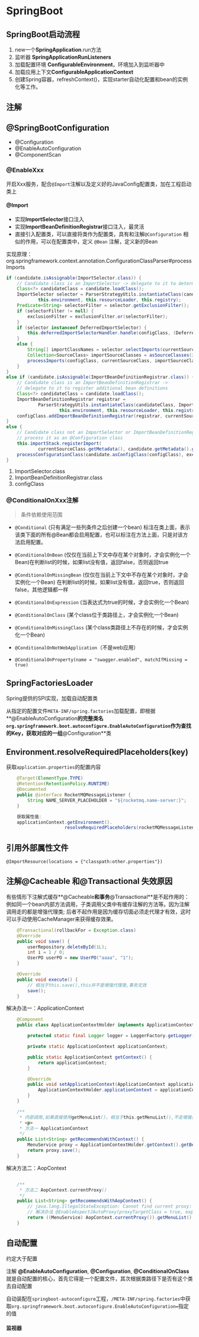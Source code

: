 # SpringBoot

## SpringBoot启动流程

1. new一个**SpringApplication**.run方法
2. 监听器 **SpringApplicationRunListeners**
3. 加载配置环境 **ConfigurableEnvironment**，环境加入到监听器中
4. 加载应用上下文**ConfigurableApplicationContext**
5. 创建Spring容器，refreshContext()，实现starter自动化配置和bean的实例化等工作。

## 注解

## @SpringBootConfiguration

- @Configuration
- @EnableAutoConfiguration
- @ComponentScan

### @EnableXxx

开启Xxx服务，配合`@Import`注解以及定义好的JavaConfig配置类，加在工程启动类上

#### @Import

- 实现**ImportSelector**接口注入
- 实现**ImportBeanDefinitionRegistrar**接口注入，最灵活
- 直接引入配置类，可以直接将类作为配置类，具有和注解`@Configuration` 相似的作用，可以在配置类中，定义 `@Bean` 注解，定义新的Bean

实现原理：org.springframework.context.annotation.ConfigurationClassParser#processImports

```java
if (candidate.isAssignable(ImportSelector.class)) {
	// Candidate class is an ImportSelector -> delegate to it to determine imports
	Class<?> candidateClass = candidate.loadClass();
	ImportSelector selector = ParserStrategyUtils.instantiateClass(candidateClass, ImportSelector.class,
			this.environment, this.resourceLoader, this.registry);
	Predicate<String> selectorFilter = selector.getExclusionFilter();
	if (selectorFilter != null) {
		exclusionFilter = exclusionFilter.or(selectorFilter);
	}
	if (selector instanceof DeferredImportSelector) {
		this.deferredImportSelectorHandler.handle(configClass, (DeferredImportSelector) selector);
	}
	else {
		String[] importClassNames = selector.selectImports(currentSourceClass.getMetadata());
		Collection<SourceClass> importSourceClasses = asSourceClasses(importClassNames, exclusionFilter);
		processImports(configClass, currentSourceClass, importSourceClasses, exclusionFilter, false);
	}
}
else if (candidate.isAssignable(ImportBeanDefinitionRegistrar.class)) {
	// Candidate class is an ImportBeanDefinitionRegistrar ->
	// delegate to it to register additional bean definitions
	Class<?> candidateClass = candidate.loadClass();
	ImportBeanDefinitionRegistrar registrar =
			ParserStrategyUtils.instantiateClass(candidateClass, ImportBeanDefinitionRegistrar.class,
					this.environment, this.resourceLoader, this.registry);
	configClass.addImportBeanDefinitionRegistrar(registrar, currentSourceClass.getMetadata());
}
else {
	// Candidate class not an ImportSelector or ImportBeanDefinitionRegistrar ->
	// process it as an @Configuration class
	this.importStack.registerImport(
			currentSourceClass.getMetadata(), candidate.getMetadata().getClassName());
	processConfigurationClass(candidate.asConfigClass(configClass), exclusionFilter);
}
```

1. ImportSelector.class
2. ImportBeanDefinitionRegistrar.class
3. configClass

### @ConditionalOnXxx注解

>条件依赖使用范围

- `@Conditional`  (只有满足一些列条件之后创建一个bean) 标注在类上面，表示该类下面的所有@Bean都会启用配置，也可以标注在方法上面，只是对该方法启用配置。

- `@ConditionalOnBean`  (仅仅在当前上下文中存在某个对象时，才会实例化一个Bean)在判断list的时候，如果list没有值，返回false，否则返回true

- `@ConditionalOnMissingBean`  (仅仅在当前上下文中不存在某个对象时，才会实例化一个Bean) 在判断list的时候，如果list没有值，返回true，否则返回false，其他逻辑都一样

- `@ConditionalOnExpression`  (当表达式为true的时候，才会实例化一个Bean)

- `@ConditionalOnClass`  (某个class位于类路径上，才会实例化一个Bean)

- `@ConditionalOnMissingClass`  (某个class类路径上不存在的时候，才会实例化一个Bean)

- `@ConditionalOnNotWebApplication`（不是web应用）

- `@ConditionalOnProperty(name = "swagger.enabled", matchIfMissing = true)`

  

## SpringFactoriesLoader

Spring提供的SPI实现，加载自动配置类

从指定的配置文件`META-INF/spring.factories`加载配置，即根据**@EnableAutoConfiguration**的完整类名`org.springframework.boot.autoconfigure.EnableAutoConfiguration`作为查找的Key，获取对应的一组**@Configuration**类



## Environment.resolveRequiredPlaceholders(key)

获取`application.properties`的配置内容
```java
    @Target(ElementType.TYPE)
    @Retention(RetentionPolicy.RUNTIME)
    @Documented
    public @interface RocketMQMessageListener {
        String NAME_SERVER_PLACEHOLDER = "${rocketmq.name-server:}";
    }

    获取属性值:
    applicationContext.getEnvironment().
                      resolveRequiredPlaceholders(rocketMQMessageListener.customizedTraceTopic())
```

## 引用外部属性文件

`@ImportResource(locations = {"classpath:other.properties"})`

## 注解@Cacheable 和@Transactional 失效原因

有些情形下注解式缓存**@Cacheable**和事务**@Transactional**是不起作用的：例如同一个bean内部方法调用，子类调用父类中有缓存注解的方法等。因为注解调用走的都是增强代理类; 后者不起作用是因为缓存切面必须走代理才有效，这时可以手动使用CacheManager来获得缓存效果。

```java
    @Transactional(rollbackFor = Exception.class)
    @Override
    public void save() {
        userRepository.deleteById(1L);
        int i = 1 / 0;
        UserPO userPO = new UserPO("aaaa", "1");
    }

    @Override
    public void execute() {
        // 相当于this.save(),this并不是增强代理类,事务无效
        save();
    }
```

解决办法一：ApplicationContext
```java
    @Component
    public class ApplicationContextHolder implements ApplicationContextAware {

        protected static final Logger logger = LoggerFactory.getLogger(ApplicationContextHolder.class);

        private static ApplicationContext applicationContext;

        public static ApplicationContext getContext() {
            return applicationContext;
        }

        @Override
        public void setApplicationContext(ApplicationContext applicationContext) throws BeansException {
            ApplicationContextHolder.applicationContext = applicationContext;
        }
    }

    /**
     * 内部调用,如果直接使用getMenuList()，相当于this.getMenuList(),不走增强代理
     * <p>
     * 方法一 ApplicationContext
     */
    public List<String> getRecommendsWithContext() {
        MenuService proxy = ApplicationContextHolder.getContext().getBean(getClass());
        return proxy.save();
    }
```

解决方法二：AopContext
```java

    /**
     * 方法二 AopContext.currentProxy()
     */
    public List<String> getRecommendsWithAopContext() {
        // java.lang.IllegalStateException: Cannot find current proxy: Set 'exposeProxy' property on Advised to 'true' to make it available.
        // 解决办法 @EnableAspectJAutoProxy(proxyTargetClass = true, exposeProxy = true),默认值都是false
        return ((MenuService) AopContext.currentProxy()).getMenuList();
    }
```

## 自动配置

约定大于配置

注解 **@EnableAutoConfiguration**, **@Configuration**, **@ConditionalOnClass** 就是自动配置的核心，首先它得是一个配置文件，其次根据类路径下是否有这个类去自动配置

自动装配在`springboot-autoconfigure`工程，`/META-INF/spring.factories`中获取`org.springframework.boot.autoconfigure.EnableAutoConfiguration=`指定的值

#### 监视器

